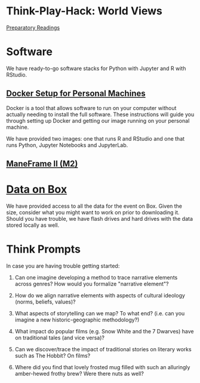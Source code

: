 # Think-Play-Hack: World Views

[Preparatory Readings](https://www.dropbox.com/sh/ru4dxh6rr6uqvfl/AADlPVWVEZ1BE4OcxPnZ0dpDa?dl=0)

# Software

We have ready-to-go software stacks for Python with Jupyter and R with RStudio.

## [Docker Setup for Personal Machines](docs/docker.md)

Docker is a tool that allows software to run on your computer without actually needing to install the full software. These instructions will guide you through setting up Docker and getting our image running on your personal machine.

We have provided two images: one that runs R and RStudio and one that runs Python, Jupyter Notebooks and JupyterLab.

## [ManeFrame II (M2)](docs/m2.md)

# [Data on Box](https://smu.box.com/s/2exvlyqgiouhbrghytzwxr5l25ybmx2b)

We have provided access to all the data for the event on Box. Given the size, consider what you might want to work on prior to downloading it. Should you have trouble, we have flash drives and hard drives with the data stored locally as well.

# Think Prompts

In case you are having trouble getting started:

1. Can one imagine developing a method to trace narrative elements across genres? How would you formalize "narrative element"?

2. How do we align narrative elements with aspects of cultural ideology (norms, beliefs, values)?

3. What aspects of storytelling can we map? To what end? (i.e. can you imagine a new historic-geographic methodology?)

4. What impact do popular films (e.g. Snow White and the 7 Dwarves) have on traditional tales (and vice versa)?

5. Can we discover/trace the impact of traditional stories on literary works such as The Hobbit? On films?

6. Where did you find that lovely frosted mug filled with such an alluringly amber-hewed frothy brew? Were there nuts as well?
